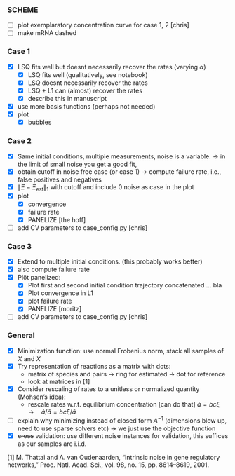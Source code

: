 ### SCHEME
- [ ] plot exemplaratory concentration curve for case 1, 2 [chris]
- [ ] make mRNA dashed

### Case 1
- [x] LSQ fits well but doesnt necessarily recover the rates (varying $\alpha$)
  - [x] LSQ fits well (qualitatively, see notebook)
  - [x] LSQ doesnt necessarily recover the rates
  - [x] LSQ + L1 can (almost) recover the rates
  - [x] describe this in manuscript
- [x] use more basis functions (perhaps not needed)
- [x] plot
  - [x] bubbles

### Case 2
- [x] Same initial conditions, multiple measurements, noise is a variable.  -> in the limit of small noise you get a good fit, 
- [x] obtain cutoff in noise free case (or case 1) -> compute failure rate, i.e., false positives and negatives
- [x] $\| \Xi - \Xi_\mathrm{est} \|_1$ with cutoff and include $0$ noise as case in the plot
- [x] plot
  - [x] convergence
  - [x] failure rate
  - [x] PANELIZE [the hoff]
- [ ] add CV parameters to case_config.py [chris]

### Case 3
- [x] Extend to multiple initial conditions. (this probably works better)    
- [x] also compute failure rate
- [x] Plöt panelized:
  - [x] Plot first and second initial condition trajectory concatenated ... bla
  - [x] Plot convergence in L1
  - [x] plot failure rate
  - [x] PANELIZE [moritz]
- [ ] add CV parameters to case_config.py [chris]

### General
- [x] Minimization function: use normal Frobenius norm, stack all samples of $X$ and $\dot{X}$
- [x] Try representation of reactions as a matrix with dots:
  - matrix of species and pairs -> ring for estimated -> dot for reference
  - look at matrices in [1]
- [x] Consider rescaling of rates to a unitless or normalized quantity (Mohsen’s idea):
  - rescale rates w.r.t. equilibrium concentration [can do that] $\dot{a} = bc \xi\quad\rightarrow\quad\dot{a}/\tilde{a} = bc\xi/\tilde{a}$
- [ ] explain why minimizing instead of closed form $A^{-1}$ (dimensions blow up, need to use sparse solvers etc) -> we just use the objective function
- [x] ~~cross~~ validation: use different noise instances for validation, this suffices as our samples are i.i.d.

[1] M. Thattai and A. van Oudenaarden, “Intrinsic noise in gene regulatory networks,” Proc. Natl. Acad. Sci., vol. 98, no. 15, pp. 8614–8619, 2001.
